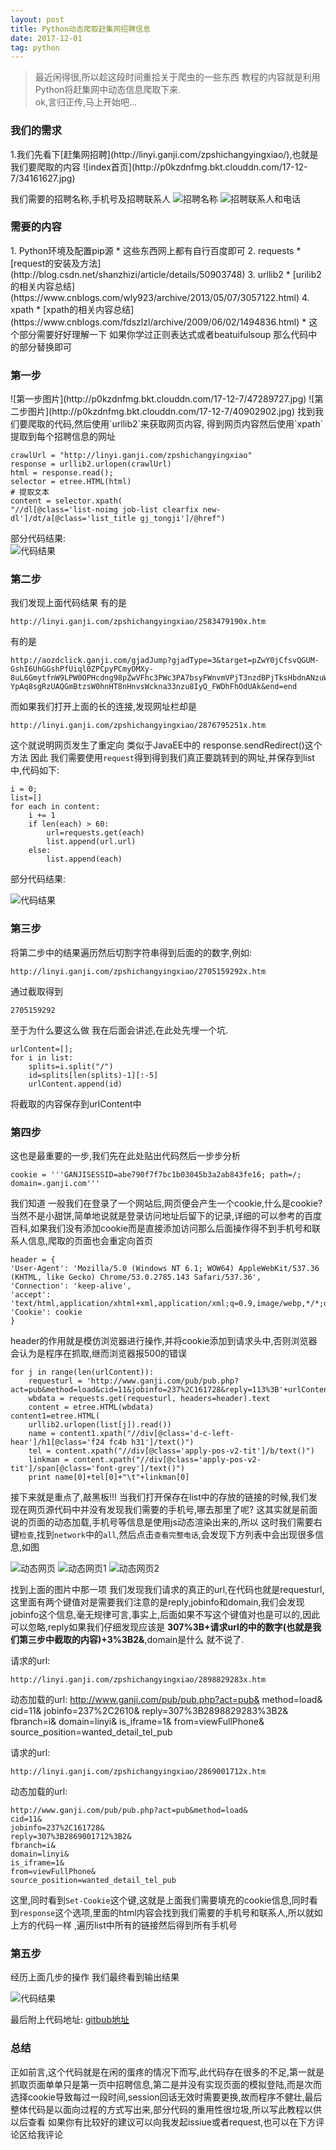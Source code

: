 ```yaml
---
layout: post
title: Python动态爬取赶集网招聘信息
date: 2017-12-01 
tag: python
---
```


> 最近闲得很,所以趁这段时间重拾关于爬虫的一些东西 教程的内容就是利用Python将赶集网中动态信息爬取下来.<br>
ok,言归正传,马上开始吧...

<p></p>

<h3> 我们的需求</h3>
1.我们先看下[赶集网招聘](http://linyi.ganji.com/zpshichangyingxiao/),也就是我们要爬取的内容
![index首页](http://p0kzdnfmg.bkt.clouddn.com/17-12-7/34161627.jpg)

我们需要的招聘名称,手机号及招聘联系人
![招聘名称](http://p0kzdnfmg.bkt.clouddn.com/17-12-7/55418659.jpg)
![招聘联系人和电话](http://p0kzdnfmg.bkt.clouddn.com/17-12-7/78751359.jpg)


<h3> 需要的内容</h3>
1. Python环境及配置pip源
	* 这些东西网上都有自行百度即可
2. requests
	* [request的安装及方法](http://blog.csdn.net/shanzhizi/article/details/50903748)
3. urllib2
	* [urilib2的相关内容总结](https://www.cnblogs.com/wly923/archive/2013/05/07/3057122.html)
4. xpath
	* [xpath的相关内容总结](https://www.cnblogs.com/fdszlzl/archive/2009/06/02/1494836.html)
	* 这个部分需要好好理解一下 如果你学过正则表达式或者beatuifulsoup 那么代码中的部分替换即可  

<h3> 第一步</h3>
![第一步图片](http://p0kzdnfmg.bkt.clouddn.com/17-12-7/47289727.jpg)
![第二步图片](http://p0kzdnfmg.bkt.clouddn.com/17-12-7/40902902.jpg)
找到我们要爬取的代码,然后使用`urllib2`来获取网页内容, 得到网页内容然后使用`xpath`提取到每个招聘信息的网址

	crawlUrl = "http://linyi.ganji.com/zpshichangyingxiao"
	response = urllib2.urlopen(crawlUrl)
	html = response.read();
	selector = etree.HTML(html)
	# 提取文本
	content = selector.xpath(
    "//dl[@class='list-noimg job-list clearfix new-dl']/dt/a[@class='list_title gj_tongji']/@href")
    
部分代码结果:    
![代码结果](http://p0kzdnfmg.bkt.clouddn.com/17-12-7/99622443.jpg)
   
<h3> 第二步</h3>
我们发现上面代码结果 有的是

	http://linyi.ganji.com/zpshichangyingxiao/2583479190x.htm
	
有的是
   
	http://aozdclick.ganji.com/gjadJump?gjadType=3&target=pZwY0jCfsvQGUM-GshI6UhGGshPfUiql0ZPCpyPCmyOMXy-8uL6GmytfnW9LPW0OPHcdng98pZwVFhc3PWc3PA7bsyFWnvmVPjT3nzdBPjTksHbdnANzuW93m1DknamLn19dPHmOnjDhnHNQnWTYn1ndPjcYPHbzFWc3P1mLrHNzPHDhn1TLxadtsimzxjnkxadtsiuBnW9YrjNdPaYvrA7BsHEdnjbVmH9OnBdBuWDQn1NYPHP6nHmhnHNQnWNYP19OPWEznzuMphQG0LwluamQnzukmgF6UimkFhOdUAkhNZ-YpAq8sgRzUAQGmBtzsW0hnHT8nHnvsWckna33nzu8IyQ_FWDhFhOdUAk&end=end
	
而如果我们打开上面的长的连接,发现网址栏却是

	http://linyi.ganji.com/zpshichangyingxiao/2876795251x.htm

这个就说明网页发生了重定向 类似于JavaEE中的 response.sendRedirect()这个方法 因此 我们需要使用`request`得到得到我们真正要跳转到的网址,并保存到list中,代码如下:

	i = 0;
	list=[]
	for each in content:
    	i += 1
    	if len(each) > 60:
        	url=requests.get(each)
        	list.append(url.url)
    	else:
        	list.append(each)
        
部分代码结果:

![代码结果](http://p0kzdnfmg.bkt.clouddn.com/17-12-7/76062626.jpg)
	
      
        	
<h3> 第三步</h3>
将第二步中的结果遍历然后切割字符串得到后面的的数字,例如:

	http://linyi.ganji.com/zpshichangyingxiao/2705159292x.htm

通过截取得到

	2705159292

至于为什么要这么做 我在后面会讲述,在此处先埋一个坑.

	urlContent=[];
	for i in list:
    	splits=i.split("/")
    	id=splits[len(splits)-1][:-5]
    	urlContent.append(id)

将截取的内容保存到urlContent中    	
   
<h3> 第四步</h3>
这也是最重要的一步,我们先在此处贴出代码然后一步步分析

	cookie = '''GANJISESSID=abe790f7f7bc1b03045b3a2ab843fe16; path=/; domain=.ganji.com'''

我们知道 一般我们在登录了一个网站后,网页便会产生一个cookie,什么是cookie?当然不是小甜饼,简单地说就是登录访问地址后留下的记录,详细的可以参考的百度百科,如果我们没有添加cookie而是直接添加访问那么后面操作得不到手机号和联系人信息,爬取的页面也会重定向首页
	
		
	header = {
	'User-Agent': 'Mozilla/5.0 (Windows NT 6.1; WOW64) AppleWebKit/537.36 (KHTML, like Gecko) Chrome/53.0.2785.143 Safari/537.36',
	'Connection': 'keep-alive',
	'accept': 'text/html,application/xhtml+xml,application/xml;q=0.9,image/webp,*/*;q=0.8',
	'Cookie': cookie
	}

header的作用就是模仿浏览器进行操作,并将cookie添加到请求头中,否则浏览器会认为是程序在抓取,继而浏览器报500的错误

	for j in range(len(urlContent)):
    	requesturl = 'http://www.ganji.com/pub/pub.php?act=pub&method=load&cid=11&jobinfo=237%2C161728&reply=113%3B'+urlContent[j]+'%3B2&fbranch=i&domain=jn&is_iframe=1&from=viewFullPhone&source_position=wanted_detail_tel_pub'
    	wbdata = requests.get(requesturl, headers=header).text
    	content = etree.HTML(wbdata)					content1=etree.HTML(
    	urllib2.urlopen(list[j]).read())
    	name = content1.xpath("//div[@class='d-c-left-hear']/h1[@class='f24 fc4b h31']/text()")
    	tel = content.xpath("//div[@class='apply-pos-v2-tit']/b/text()")
    	linkman = content.xpath("//div[@class='apply-pos-v2-tit']/span[@class='font-grey']/text()")
    	print name[0]+tel[0]+"\t"+linkman[0]  

接下来就是重点了,敲黑板!!! 
当我们打开保存在list中的存放的链接的时候,我们发现在网页源代码中并没有发现我们需要的手机号,哪去那里了呢?
这其实就是前面说的页面的动态加载,手机号等信息是使用js动态渲染出来的,所以 这时我们需要右键`检查`,找到`network`中的`all`,然后点击`查看完整电话`,会发现下方列表中会出现很多信息,如图
 
 ![动态网页](http://p0kzdnfmg.bkt.clouddn.com/17-12-7/55545290.jpg)
 ![动态网页1](http://p0kzdnfmg.bkt.clouddn.com/17-12-7/82812632.jpg)
 ![动态网页2](http://p0kzdnfmg.bkt.clouddn.com/17-12-7/44287724.jpg)
 
找到上面的图片中那一项 我们发现我们请求的真正的url,在代码也就是requesturl,这里面有两个键值对是需要我们注意的是reply,jobinfo和domain,我们会发现jobinfo这个信息,毫无规律可言,事实上,后面如果不写这个键值对也是可以的,因此可以忽略,reply如果我们仔细发现应该是
**307%3B+请求url的中的数字(也就是我们第三步中截取的内容)+3%3B2&**,domain是什么 就不说了.
	
请求的url:

	http://linyi.ganji.com/zpshichangyingxiao/2898829283x.htm
动态加载的url:
	http://www.ganji.com/pub/pub.php?act=pub&
	method=load&
	cid=11&
	jobinfo=237%2C2610&
	reply=307%3B2898829283%3B2&
	fbranch=i&
	domain=linyi&
	is_iframe=1&
	from=viewFullPhone&
	source_position=wanted_detail_tel_pub
	
请求的url:

	http://linyi.ganji.com/zpshichangyingxiao/2869001712x.htm

动态加载的url:

	http://www.ganji.com/pub/pub.php?act=pub&method=load&
	cid=11&
	jobinfo=237%2C161728&
	reply=307%3B2869001712%3B2&
	fbranch=i&
	domain=linyi&
	is_iframe=1&
	from=viewFullPhone&
	source_position=wanted_detail_tel_pub
	
	

这里,同时看到`Set-Cookie`这个键,这就是上面我们需要填充的cookie信息,同时看到`response`这个选项,里面的html内容会找到我们需要的手机号和联系人,所以就如上方的代码一样 ,遍历list中所有的链接然后得到所有手机号

<h3> 第五步</h3>
经历上面几步的操作 我们最终看到输出结果

![代码结果](http://p0kzdnfmg.bkt.clouddn.com/17-12-7/88019828.jpg)

最后附上代码地址:
	[gitbub地址](https://github.com/apodxx/dynamicCrawlFromGanji/tree/master/code/ganji)
	
<h3> 总结</h3>
正如前言,这个代码就是在闲的蛋疼的情况下而写,此代码存在很多的不足,第一就是抓取页面单单只是第一页中招聘信息,第二是并没有实现页面的模拟登陆,而是次而选择cookie导致每过一段时间,session回话无效时需要更换,故而程序不健壮,最后整体代码是以面向过程的方式写出来,部分代码的重用性很垃圾,所以写此教程以供以后查看 如果你有比较好的建议可以向我发起issiue或者request,也可以在下方评论区给我评论
	
    	
    	 	
    



	
	
	

